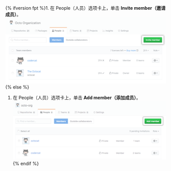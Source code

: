 {% ifversion fpt %}1. 在 People（人员）选项卡上，单击 **Invite member（邀请成员）**。
  ![邀请成员按钮](/assets/images/help/organizations/people-tab-invite-member.png){% else %}
1. 在 People（人员）选项卡上，单击 **Add member（添加成员）**。 ![Add member button](/assets/images/help/organizations/people-tab-invite-member-ghe.png){% endif %}
